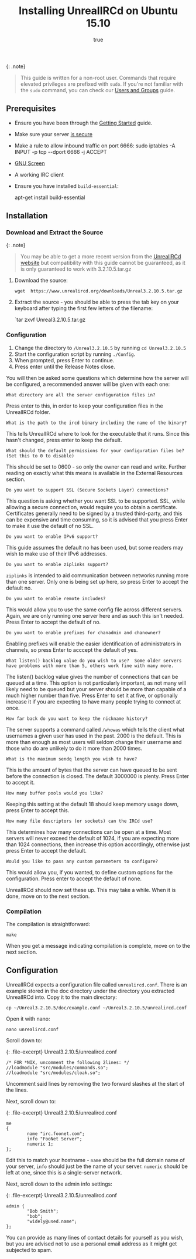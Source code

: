 ﻿---
author:
    name: William Dover
    email: docs@linode.com
keywords: 'ubuntu, irc, server, messaging'
license: '[CC BY-ND 3.0](http://creativecommons.org/licenses/by-nd/3.0/us/)'
modified: 
modified_by:
    name: 
published: ''
title: 'Installing UnrealIRCd on Ubuntu 15.10'
---

{: .note}
>
>This guide is written for a non-root user. Commands that require elevated privileges are prefixed with `sudo`. If you're not familiar with the `sudo` command, you can check our [Users and Groups](/docs/tools-reference/linux-users-and-groups) guide.


## Prerequisites

* Ensure you have been through the [Getting Started](/docs/getting-started) guide.
* Make sure your server [is secure](/docs/security/securing-your-server)
* Make a rule to allow inbound traffic on port 6666:
    sudo iptables -A INPUT -p tcp --dport 6666 -j ACCEPT
* [GNU Screen](/docs/networking/ssh/using-gnu-screen-to-manage-persistent-terminal-sessions)
* A working IRC client
* Ensure you have installed `build-essential`:

    
    apt-get install build-essential


## Installation
### Download and Extract the Source
{: .note}
>
>You may be able to get a more recent version from the [UnrealIRCd website](https://www.unrealircd.org/download) but compatibility with this guide cannot be guaranteed, as it is only guaranteed to work with 3.2.10.5.tar.gz

1. Download the source: 
    
    `wget  https://www.unrealircd.org/downloads/Unreal3.2.10.5.tar.gz`

2. Extract the source  - you should be able to press the tab key on your keyboard after typing the first few letters of the filename:

    `tar zxvf Unreal3.2.10.5.tar.gz

### Configuration

1. Change the directory to `/Unreal3.2.10.5` by running `cd Unreal3.2.10.5`
2. Start the configuration script by running `./Config`.
3. When prompted, press Enter to continue.
4. Press enter until the Release Notes close.


You will then be asked some questions which determine how the server will be configured, a recommended answer will be given with each one:

    What directory are all the server configuration files in?

Press enter to this, in order to keep your configuration files in the UnrealIRCd folder.

    What is the path to the ircd binary including the name of the binary?

This tells UnrealIRCd where to look for the executable that it runs. Since this hasn't changed, press enter to keep the default.

    What should the default permissions for your configuration files be? (Set this to 0 to disable)

This should be set to 0600 - so only the owner can read and write. Further reading on exactly what this means is available in the External Resources section.

    Do you want to support SSL (Secure Sockets Layer) connections?
    
This question is asking whether you want SSL to be supported. SSL, while allowing a secure connection, would require you to obtain a certificate. Certificates generally need to be signed by a trusted third-party, and this can be expensive and time consuming, so it is advised that you press Enter to make it use the default of no SSL.

    Do you want to enable IPv6 support? 
    
This guide assumes the default no has been used, but some readers may wish to make use of their IPv6 addresses. 

    Do you want to enable ziplinks support?
    
`ziplinks` is intended to aid communication between networks running more than one server. Only one is being set up here, so press Enter to accept the default no.

    Do you want to enable remote includes?
    
This would allow you to use the same config file across different servers. Again, we are only running one server here and as such this isn't needed. Press Enter to accept the default of no.


    Do you want to enable prefixes for chanadmin and chanowner?
    
Enabling prefixes will enable the easier identification of administrators in channels, so press Enter to acccept the default of yes.

    What listen() backlog value do you wish to use?  Some older servers
    have problems with more than 5, others work fine with many more.
    
The listen() backlog value gives the number of connections that can be queued at a time. This option is not particularly important, as not many will likely need to be queued but your server should be more than capable of a much higher number than five. Press Enter to set it at five, or optionally increase it if you are expecting to have many people trying to connect at once.

    How far back do you want to keep the nickname history?

The server supports a command called `/whowas` which tells the client what usernames a given user has used in the past. 2000 is the default. This is more than enough as most users will seldom change their username and those who do are unlikely to do it more than 2000 times. 


    What is the maximum sendq length you wish to have?
    
This is the amount of bytes that the server can have queued to be sent before the connection is closed. The default 3000000 is plenty. Press Enter to accept it.

    How many buffer pools would you like?
    
Keeping this setting at the default 18 should keep memory usage down, press Enter to accept this.


    How many file descriptors (or sockets) can the IRCd use?
    
This determines how many connections can be open at a time. Most servers will never exceed the default of 1024, if you are expecting more than 1024 connections, then increase this option accordingly, otherwise just press Enter to accept the default.

    Would you like to pass any custom parameters to configure?
    
This would allow you, if you wanted, to define custom options for the configuration. Press enter to accept the default of none.

UnrealIRCd should now set these up. This may take a while. When it is done, move on to the next section.


### Compilation

The compilation is straightforward:

    make
    
When you get a message indicating compilation is complete, move on to the next section.

## Configuration

UnrealIRCd expects a configuration file called `unrealircd.conf`. There is an example stored in the doc directory under the directory you extracted UnrealIRCd into. Copy it to the main directory:

    cp ~/Unreal3.2.10.5/doc/example.conf ~/Unreal3.2.10.5/unrealircd.conf
    
Open it with nano:

    nano unrealircd.conf

Scroll down to:

{: .file-excerpt}
Unreal3.2.10.5/unrealircd.conf
~~~ 
/* FOR *NIX, uncomment the following 2lines: */
//loadmodule "src/modules/commands.so";
//loadmodule "src/modules/cloak.so";
~~~
Uncomment said lines by removing the two forward slashes at the start of the lines.

Next, scroll down to:

{: .file-excerpt}
Unreal3.2.10.5/unrealircd.conf
~~~ 
me
{
        name "irc.foonet.com";
        info "FooNet Server";
        numeric 1;
};
~~~

Edit this to match your hostname - `name` should be the full domain name of your server, `info` should just be the name of your server. `numeric` should be left at one, since this is a single-server network.


Next, scroll down to the admin info settings:

{: .file-excerpt}
Unreal3.2.10.5/unrealircd.conf
~~~
admin {
        "Bob Smith";
        "bob";
        "widely@used.name";
};
~~~

You can provide as many lines of contact details for yourself as you wish, but you are advised not to use a personal email address as it might get subjected to spam.


